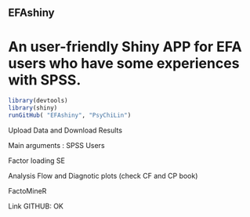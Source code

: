 
EFAshiny
--------

An user-friendly Shiny APP for EFA users who have some experiences with SPSS.
=============================================================================

<!-- README.md is generated from README.Rmd. Please edit that file -->
``` r
library(devtools)
library(shiny)
runGitHub( "EFAshiny", "PsyChiLin") 
```

Upload Data and Download Results

Main arguments : SPSS Users

Factor loading SE

Analysis Flow and Diagnotic plots (check CF and CP book)

FactoMineR

Link GITHUB: OK
